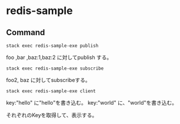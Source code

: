 # redis-sample


## Command

```
stack exec redis-sample-exe publish
```

foo ,bar ,baz:1,baz:2 に対してpublish する。



```
stack exec redis-sample-exe subscribe
```

foo2, baz に対してsubscribeする。



```
stack exec redis-sample-exe client
```

key:"hello" に"hello"を書き込む。
key:"world" に、"world"を書き込む。

それぞれのKeyを取得して、表示する。



